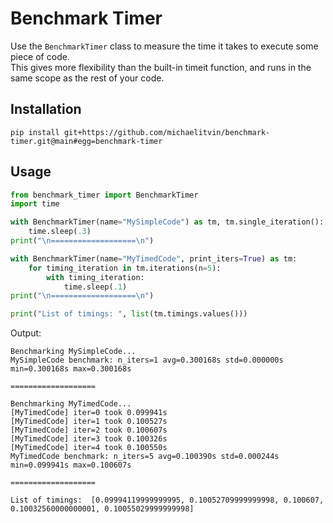 # Benchmark Timer

Use the `BenchmarkTimer` class to measure the time it takes to execute some piece of code. \
This gives more flexibility than the built-in timeit function, and runs in the same scope as the rest of your code.

## Installation

```
pip install git+https://github.com/michaelitvin/benchmark-timer.git@main#egg=benchmark-timer
```

## Usage

```python
from benchmark_timer import BenchmarkTimer
import time

with BenchmarkTimer(name="MySimpleCode") as tm, tm.single_iteration():
    time.sleep(.3)
print("\n===================\n")

with BenchmarkTimer(name="MyTimedCode", print_iters=True) as tm:
    for timing_iteration in tm.iterations(n=5):
        with timing_iteration:
            time.sleep(.1)
print("\n===================\n")

print("List of timings: ", list(tm.timings.values()))
```

Output:
```text
Benchmarking MySimpleCode...
MySimpleCode benchmark: n_iters=1 avg=0.300168s std=0.000000s min=0.300168s max=0.300168s

===================

Benchmarking MyTimedCode...
[MyTimedCode] iter=0 took 0.099941s
[MyTimedCode] iter=1 took 0.100527s
[MyTimedCode] iter=2 took 0.100607s
[MyTimedCode] iter=3 took 0.100326s
[MyTimedCode] iter=4 took 0.100550s
MyTimedCode benchmark: n_iters=5 avg=0.100390s std=0.000244s min=0.099941s max=0.100607s

===================

List of timings:  [0.09994119999999995, 0.10052709999999998, 0.100607, 0.10032560000000001, 0.10055029999999998]
```
